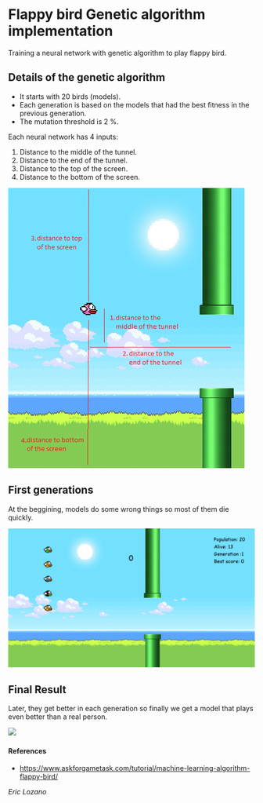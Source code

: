 # Flappy bird Genetic algorithm implementation
Training a neural network with genetic algorithm to play flappy bird.

## Details of the genetic algorithm
- It starts with 20 birds (models).
- Each generation is based on the models that had the best fitness in the previous generation.   
- The mutation threshold is 2 %.

Each neural network has 4 inputs:
1. Distance to the middle of the tunnel.
2. Distance to the end of the tunnel.
3. Distance to the top of the screen.
4. Distance to the bottom of the screen.

![](readme_files/nn_inputs.png)

## First generations
At the beggining, models do some wrong things so most of them die quickly.

![](readme_files/first_generation.gif)

## Final Result
Later, they get better in each generation so finally we get a model that plays even better than a real person.

![](readme_files/good_generation.gif)


#### References
- https://www.askforgametask.com/tutorial/machine-learning-algorithm-flappy-bird/

*Eric Lozano*
